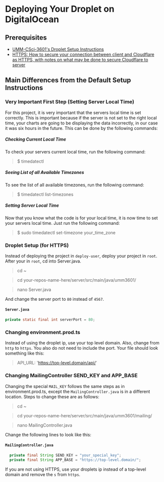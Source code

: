 # Deploying Your Droplet on DigitalOcean
## Prerequisites

* [UMM-CSci-3601's Droplet Setup Instructions](https://github.com/UMM-CSci-3601/droplet-setup-and-build)
* [HTTPS: How to secure your connection between client and Cloudflare as HTTPS, with notes on what may be done to secure Cloudflare to server](https://github.com/UMM-CSci-3601-S19/iteration-4-endgame/blob/master/Documentation/HTTPS.md)

## Main Differences from the Default Setup Instructions

### Very Important First Step (Setting Server Local Time)
For this project, it is very important that the servers local time is set correctly. This is important because
if the server is not set to the right local time, your charts are going to be displaying the data incorrectly,
in our case it was six hours in the future. This can be done by the following commands:

##### Checking Current Local Time
To check your servers current local time, run the following command:
> $ timedatectl

##### Seeing List of all Available Timezones
To see the list of all available timezones, run the following command:
> $ timedatectl list-timezones

##### Setting Server Local Time
Now that you know what the code is for your local time, it is now time to set your servers local time. Just run the following command:
> $ sudo timedatectl set-timezone your_time_zone

### Droplet Setup (for HTTPS)
Instead of deploying the project in ```deploy-user```, deploy your project in ```root```.
After your in ```root```, cd into Server.java.
> cd ~

> cd your-repos-name-here/server/src/main/java/umm3601/

> nano Server.java

And change the server port to ```80``` instead of ```4567```.
#### `Server.java`
```java
private static final int serverPort = 80;
```

### Changing environment.prod.ts
Instead of using the droplet ip, use your top level domain. Also, change from ```http``` to ```https```. You also do not need
to include the port. Your file should look something like this:

> API_URL: 'https://top-level.domain/api/'

### Changing MailingController SEND_KEY and APP_BASE
Changing the special ```MAIL_KEY``` follows the same steps as in environment.prod.ts, except the ```MailingController.java```
is in a different location. Steps to change these are as follows:
> cd ~

> cd your-repos-name-here/server/src/main/java/umm3601/mailing/

> nano MailingController.java

Change the following lines to look like this:
#### `MailingController.java`
```java
  private final String SEND_KEY = "your_special_key";
  private final String APP_BASE = "https://top-level.domain/";
```
If you are not using HTTPS, use your droplets ip instead of a top-level domain and remove the ```s``` from ```https```.
